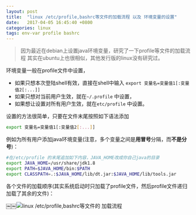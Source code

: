 ```yaml
---
layout: post
title:  "linux /etc/profile,bashrc等文件的加载流程 以及 环境变量的设置"
date:   2017-04-05 16:45:40 +0800
categories: linux
tags: env-var profile bashrc
---
```


>因为最近在debian上设置java环境变量，研究了一下profile等文件的加载流程
其实在ubuntu上也很相似，其他发行版的linux没有研究过。

环境变量一般在profile文件中设置，

- 如果只想本次登陆shell有效，直接在shell中输入 `export 变量名=变量值1[:变量值2[:...]]`  
- 如果只想对当前用户生效，就在`~/.profile` 中设置，
- 如果想让设置对所有用户生效，就在`etc/profile` 中设置。

设置的方法很简单，只要在文件末尾按照如下语法添加
```bash
export 变量名=变量值1[:变量值2[:...]]
```

例如为所有用户添加java环境变量(注意，多个变量之间是**用冒号**分隔，而**不是分号**)：
```bash
#在/etc/profile 的末尾追加如下内容，JAVA_HOME改成你自己java的目录
export JAVA_HOME=/usr/share/jdk1.8
export PATH=$JAVA_HOME/bin:$PATH 
export CLASSPATH=.:$JAVA_HOME/lib/dt.jar:$JAVA_HOME/lib/tools.jar 
```


各个文件的加载顺序(其实系统启动时只加载了profile文件，然后profile文件递归加载了其余的文件)：

￼￼![linux /etc/profile,bashrc等文件的 加载流程](http://img.blog.csdn.net/20170405223231326?watermark/2/text/aHR0cDovL2Jsb2cuY3Nkbi5uZXQvcXFfMjk3NTMyODU=/font/5a6L5L2T/fontsize/400/fill/I0JBQkFCMA==/dissolve/70/gravity/SouthEast)
